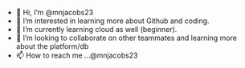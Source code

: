 - 👋 Hi, I’m @mnjacobs23
- 👀 I’m interested in learning more about Github and coding.
- 🌱 I’m currently learning cloud as well (beginner).
- 💞️ I’m looking to collaborate on other teammates and learning more about the platform/db
- 📫 How to reach me ...@mnjacobs23

<!---
mnjacobs23/mnjacobs23 is a ✨ special ✨ repository because its `README.md` (this file) appears on your GitHub profile.
You can click the Preview link to take a look at your changes.
--->
